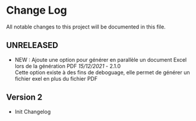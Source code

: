 # Change Log
All notable changes to this project will be documented in this file.

## UNRELEASED

- NEW : Ajoute une option pour générer en parallèle un document Excel lors de la génération PDF *15/12/2021* - 2.1.0  
  Cette option existe à des fins de deboguage, elle permet de générer un fichier exel en plus du fichier PDF

## Version 2

- Init Changelog
